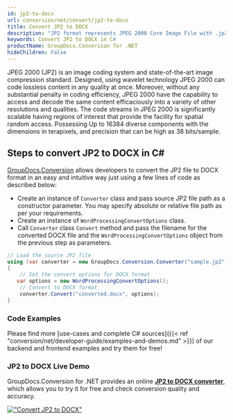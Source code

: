 ```yaml
---
id: jp2-to-docx
url: conversion/net/convert/jp2-to-docx
title: Convert JP2 to DOCX
description: "JP2 format represents JPEG 2000 Core Image File with .jp2 extension. Learn how to convert JP2 to DOCX file programmatically in C# language using GroupDocs.Conversion for .NET library."
keywords: Convert JP2 to DOCX in C#
productName: GroupDocs.Conversion for .NET
hideChildren: False
---
```


JPEG 2000 (JP2) is an image coding system and state-of-the-art image compression standard. Designed, using wavelet technology JPEG 2000 can code lossless content in any quality at once. Moreover, without any substantial penalty in coding efficiency, JPEG 2000  have the capability to access and decode the same content efficaciously into a variety of other resolutions and qualities. The code streams in JPEG 2000 is significantly scalable having regions of interest that provide the facility for spatial random access. Possessing Up to 16384 diverse components with the dimensions in terapixels, and precision that can be high as 38 bits/sample.

## Steps to convert JP2 to DOCX in C#

[GroupDocs.Conversion](https://products.groupdocs.com/conversion/net) allows developers to convert the JP2 file to DOCX format in an easy and intuitive way just using a few lines of code as described below:

* Create an instance of `Converter` class and pass source JP2 file path as a constructor parameter. You may specify absolute or relative file path as per your requirements. 
* Create an instance of `WordProcessingConvertOptions` class.
* Call `Converter` class `Convert` method and pass the filename for the converted DOCX file and the `WordProcessingConvertOptions` object from the previous step as parameters.

```csharp
// Load the source JP2 file
using (var converter = new GroupDocs.Conversion.Converter("sample.jp2"))
{
    // Set the convert options for DOCX format
   var options = new WordProcessingConvertOptions();
    // Convert to DOCX format
    converter.Convert("converted.docx", options);
}
```

### Code Examples

Please find more [use-cases and complete C# sources]({{< ref "conversion/net/developer-guide/examples-and-demos.md" >}}) of our backend and frontend examples and try them for free!

### JP2 to DOCX Live Demo

GroupDocs.Conversion for .NET provides an online [**JP2 to DOCX converter**](https://products.groupdocs.app/conversion/jp2-to-docx), which allows you to try it for free and check conversion quality and accuracy.

[!["Convert JP2 to DOCX"](conversion/net/images/convert-to-docx/convert-jp2-to-docx.png)](https://products.groupdocs.app/conversion/jp2-to-docx)
